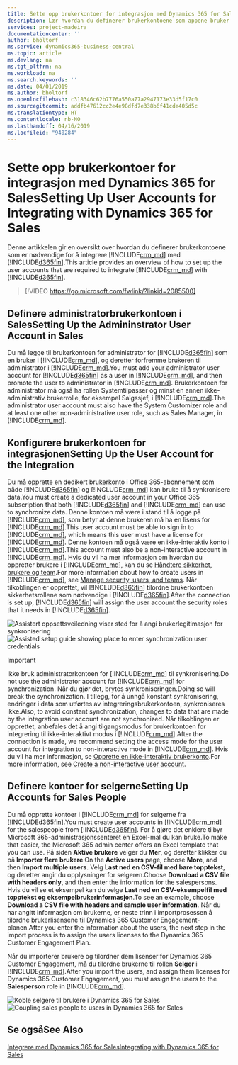 ```yaml
---
title: Sette opp brukerkontoer for integrasjon med Dynamics 365 for Sales | Microsoft Docs
description: Lær hvordan du definerer brukerkontoene som appene bruker til å utveksle data, og som brukes til å få tilgang til og synkronisere data i appene.
services: project-madeira
documentationcenter: ''
author: bholtorf
ms.service: dynamics365-business-central
ms.topic: article
ms.devlang: na
ms.tgt_pltfrm: na
ms.workload: na
ms.search.keywords: ''
ms.date: 04/01/2019
ms.author: bholtorf
ms.openlocfilehash: c318346c62b7776a550a77a2947173e33d5f17c0
ms.sourcegitcommit: addfb47612cc2e4e98dfd7e338b6f41cde405d5c
ms.translationtype: HT
ms.contentlocale: nb-NO
ms.lasthandoff: 04/16/2019
ms.locfileid: "940284"
---
```

# <a name="setting-up-user-accounts-for-integrating-with-dynamics-365-for-sales"></a><span data-ttu-id="55e61-103">Sette opp brukerkontoer for integrasjon med Dynamics 365 for Sales</span><span class="sxs-lookup"><span data-stu-id="55e61-103">Setting Up User Accounts for Integrating with Dynamics 365 for Sales</span></span>
<span data-ttu-id="55e61-104">Denne artikkelen gir en oversikt over hvordan du definerer brukerkontoene som er nødvendige for å integrere [!INCLUDE[crm_md](includes/crm_md.md)] med [!INCLUDE[d365fin](includes/d365fin_md.md)].</span><span class="sxs-lookup"><span data-stu-id="55e61-104">This article provides an overview of how to set up the user accounts that are required to integrate [!INCLUDE[crm_md](includes/crm_md.md)] with [!INCLUDE[d365fin](includes/d365fin_md.md)].</span></span>  

> [!VIDEO https://go.microsoft.com/fwlink/?linkid=2085500]

## <a name="setting-up-the-admininstrator-user-account-in-sales"></a><span data-ttu-id="55e61-105">Definere administratorbrukerkontoen i Sales</span><span class="sxs-lookup"><span data-stu-id="55e61-105">Setting Up the Admininstrator User Account in Sales</span></span>
<span data-ttu-id="55e61-106">Du må legge til brukerkontoen for administrator for [!INCLUDE[d365fin](includes/d365fin_md.md)] som en bruker i [!INCLUDE[crm_md](includes/crm_md.md)], og deretter forfremme brukeren til administrator i [!INCLUDE[crm_md](includes/crm_md.md)].</span><span class="sxs-lookup"><span data-stu-id="55e61-106">You must add your administrator user account for [!INCLUDE[d365fin](includes/d365fin_md.md)] as a user in [!INCLUDE[crm_md](includes/crm_md.md)], and then promote the user to administrator in [!INCLUDE[crm_md](includes/crm_md.md)].</span></span> <span data-ttu-id="55e61-107">Brukerkontoen for administrator må også ha rollen Systemtilpasser og minst én annen ikke-administrativ brukerrolle, for eksempel Salgssjef, i [!INCLUDE[crm_md](includes/crm_md.md)].</span><span class="sxs-lookup"><span data-stu-id="55e61-107">The administrator user account must also have the System Customizer role and at least one other non-administrative user role, such as Sales Manager, in [!INCLUDE[crm_md](includes/crm_md.md)].</span></span>

## <a name="setting-up-the-user-account-for-the-integration"></a><span data-ttu-id="55e61-108">Konfigurere brukerkontoen for integrasjonen</span><span class="sxs-lookup"><span data-stu-id="55e61-108">Setting Up the User Account for the Integration</span></span>
<span data-ttu-id="55e61-109">Du må opprette en dedikert brukerkonto i Office 365-abonnement som både [!INCLUDE[d365fin](includes/d365fin_md.md)] og [!INCLUDE[crm_md](includes/crm_md.md)] kan bruke til å synkronisere data.</span><span class="sxs-lookup"><span data-stu-id="55e61-109">You must create a dedicated user account in your Office 365 subscription that both [!INCLUDE[d365fin](includes/d365fin_md.md)] and [!INCLUDE[crm_md](includes/crm_md.md)] can use to synchronize data.</span></span> <span data-ttu-id="55e61-110">Denne kontoen må være i stand til å logge på [!INCLUDE[crm_md](includes/crm_md.md)], som betyr at denne brukeren må ha en lisens for [!INCLUDE[crm_md](includes/crm_md.md)].</span><span class="sxs-lookup"><span data-stu-id="55e61-110">This user account must be able to sign in to [!INCLUDE[crm_md](includes/crm_md.md)], which means this user must have a license for [!INCLUDE[crm_md](includes/crm_md.md)].</span></span> <span data-ttu-id="55e61-111">Denne kontoen må også være en ikke-interaktiv konto i [!INCLUDE[crm_md](includes/crm_md.md)].</span><span class="sxs-lookup"><span data-stu-id="55e61-111">This account must also be a non-interactive account in [!INCLUDE[crm_md](includes/crm_md.md)].</span></span> <span data-ttu-id="55e61-112">Hvis du vil ha mer informasjon om hvordan du oppretter brukere i [!INCLUDE[crm_md](includes/crm_md.md)], kan du se [Håndtere sikkerhet, brukere og team](http://go.microsoft.com/fwlink/?LinkID=616518).</span><span class="sxs-lookup"><span data-stu-id="55e61-112">For more information about how to create users in [!INCLUDE[crm_md](includes/crm_md.md)], see [Manage security, users, and teams](http://go.microsoft.com/fwlink/?LinkID=616518).</span></span> <span data-ttu-id="55e61-113">Når tilkoblingen er opprettet, vil [!INCLUDE[d365fin](includes/d365fin_md.md)] tilordne brukerkontoen sikkerhetsrollene som nødvendige i [!INCLUDE[d365fin](includes/d365fin_md.md)].</span><span class="sxs-lookup"><span data-stu-id="55e61-113">After the connection is set up, [!INCLUDE[d365fin](includes/d365fin_md.md)] will assign the user account the security roles that it needs in [!INCLUDE[d365fin](includes/d365fin_md.md)].</span></span>

<span data-ttu-id="55e61-114">![Assistert oppsettsveiledning viser sted for å angi brukerlegitimasjon for synkronisering](media/sync-user-setup.png "Veiviserside for assistert oppsett for visualisering viser sted for å angi brukerlegitimasjon for synkronisering")</span><span class="sxs-lookup"><span data-stu-id="55e61-114">![Assisted setup guide showing place to enter synchronization user credentials](media/sync-user-setup.png "Visualization assisted setup wizard page showing place to enter synchronization user credentials")</span></span>

> [!IMPORTANT]  
> <span data-ttu-id="55e61-115">Ikke bruk administratorkontoen for [!INCLUDE[crm_md](includes/crm_md.md)] til synkronisering.</span><span class="sxs-lookup"><span data-stu-id="55e61-115">Do not use the administrator account for [!INCLUDE[crm_md](includes/crm_md.md)] for synchronization.</span></span> <span data-ttu-id="55e61-116">Når du gjør det, brytes synkroniseringen.</span><span class="sxs-lookup"><span data-stu-id="55e61-116">Doing so will break the synchronization.</span></span>
> <span data-ttu-id="55e61-117">I tillegg, for å unngå konstant synkronisering, endringer i data som utførtes av integreringsbrukerkontoen, synkroniseres ikke.</span><span class="sxs-lookup"><span data-stu-id="55e61-117">Also, to avoid constant synchronization, changes to data that are made by the integration user account are not synchronized.</span></span> <!--What changes would this account make?--> <span data-ttu-id="55e61-118">Når tilkoblingen er opprettet, anbefales det å angi tilgangsmodus for brukerkontoen for integrering til ikke-interaktivt modus i [!INCLUDE[crm_md](includes/crm_md.md)].</span><span class="sxs-lookup"><span data-stu-id="55e61-118">After the connection is made, we recommend setting the access mode for the user account for integration to non-interactive mode in [!INCLUDE[crm_md](includes/crm_md.md)].</span></span> <span data-ttu-id="55e61-119">Hvis du vil ha mer informasjon, se [Opprette en ikke-interaktiv brukerkonto](https://docs.microsoft.com/en-us/dynamics365/customer-engagement/admin/create-users-assign-online-security-roles#create-a-non-interactive-user-account).</span><span class="sxs-lookup"><span data-stu-id="55e61-119">For more information, see [Create a non-interactive user account](https://docs.microsoft.com/en-us/dynamics365/customer-engagement/admin/create-users-assign-online-security-roles#create-a-non-interactive-user-account).</span></span>

## <a name="setting-up-accounts-for-sales-people"></a><span data-ttu-id="55e61-120">Definere kontoer for selgerne</span><span class="sxs-lookup"><span data-stu-id="55e61-120">Setting Up Accounts for Sales People</span></span>
<span data-ttu-id="55e61-121">Du må opprette kontoer i [!INCLUDE[crm_md](includes/crm_md.md)] for selgerne fra [!INCLUDE[d365fin](includes/d365fin_md.md)].</span><span class="sxs-lookup"><span data-stu-id="55e61-121">You must create user accounts in [!INCLUDE[crm_md](includes/crm_md.md)] for the salespeople from [!INCLUDE[d365fin](includes/d365fin_md.md)].</span></span> <span data-ttu-id="55e61-122">For å gjøre det enklere tilbyr Microsoft 365-administrasjonssenteret en Excel-mal du kan bruke.</span><span class="sxs-lookup"><span data-stu-id="55e61-122">To make that easier, the Microsoft 365 admin center offers an Excel template that you can use.</span></span> <span data-ttu-id="55e61-123">På siden **Aktive brukere** velger du **Mer**, og deretter klikker du på **Importer flere brukere**.</span><span class="sxs-lookup"><span data-stu-id="55e61-123">On the **Active users** page, choose **More**, and then **Import multiple users**.</span></span> <span data-ttu-id="55e61-124">Velg **Last ned en CSV-fil med bare topptekst**, og deretter angir du opplysninger for selgeren.</span><span class="sxs-lookup"><span data-stu-id="55e61-124">Choose **Download a CSV file with headers only**, and then enter the information for the salespersons.</span></span> <span data-ttu-id="55e61-125">Hvis du vil se et eksempel kan du velge **Last ned en CSV-eksempelfil med topptekst og eksempelbrukerinformasjon**.</span><span class="sxs-lookup"><span data-stu-id="55e61-125">To see an example, choose **Download a CSV file with headers and sample user information**.</span></span> <span data-ttu-id="55e61-126">Når du har angitt informasjon om brukerne, er neste trinn i importprosessen å tilordne brukerlisensene til Dynamics 365 Customer Engagement-planen.</span><span class="sxs-lookup"><span data-stu-id="55e61-126">After you enter the information about the users, the next step in the import process is to assign the users licenses to the Dynamics 365 Customer Engagement Plan.</span></span>  

<span data-ttu-id="55e61-127">Når du importerer brukere og tilordner dem lisenser for Dynamics 365 Customer Engagement, må du tilordne brukerne til rollen **Selger** i [!INCLUDE[crm_md](includes/crm_md.md)].</span><span class="sxs-lookup"><span data-stu-id="55e61-127">After you import the users, and assign them licenses for Dynamics 365 Customer Engagement, you must assign the users to the **Salesperson** role in [!INCLUDE[crm_md](includes/crm_md.md)].</span></span>

<span data-ttu-id="55e61-128">![Koble selgere til brukere i Dynamics 365 for Sales](media/couple-salespeople.png "Visualisering av kobling av selgerne til brukere i Dynamics 365 for Sales")</span><span class="sxs-lookup"><span data-stu-id="55e61-128">![Coupling sales people to users in Dynamics 365 for Sales](media/couple-salespeople.png "Visualization of coupling of sales people to users in Dynamics 365 for Sales")</span></span>

## <a name="see-also"></a><span data-ttu-id="55e61-129">Se også</span><span class="sxs-lookup"><span data-stu-id="55e61-129">See Also</span></span>  
[<span data-ttu-id="55e61-130">Integrere med Dynamics 365 for Sales</span><span class="sxs-lookup"><span data-stu-id="55e61-130">Integrating with Dynamics 365 for Sales</span></span>](admin-prepare-dynamics-365-for-sales-for-integration.md)  

